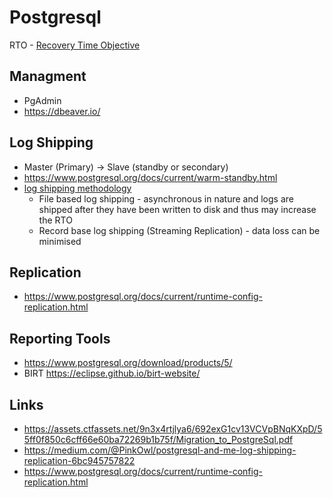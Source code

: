 # Postgresql

RTO - [Recovery Time Objective](https://en.wikipedia.org/wiki/Disaster_recovery#Recovery_Time_Objective)

## Managment
- PgAdmin
- https://dbeaver.io/

## Log Shipping
- Master (Primary) -> Slave (standby or secondary) 
- https://www.postgresql.org/docs/current/warm-standby.html
- [log shipping methodology](https://medium.com/@PinkOwl/postgresql-and-me-log-shipping-replication-6bc945757822)
  - File based log shipping - asynchronous in nature and logs are shipped after they have been written to disk and thus may increase the RTO
  - Record base log shipping (Streaming Replication) - data loss can be minimised


## Replication
- https://www.postgresql.org/docs/current/runtime-config-replication.html

## Reporting Tools
- https://www.postgresql.org/download/products/5/
- BIRT https://eclipse.github.io/birt-website/

## Links
- https://assets.ctfassets.net/9n3x4rtjlya6/692exG1cv13VCVpBNqKXpD/55ff0f850c6cff66e60ba72269b1b75f/Migration_to_PostgreSql.pdf
- https://medium.com/@PinkOwl/postgresql-and-me-log-shipping-replication-6bc945757822
- https://www.postgresql.org/docs/current/runtime-config-replication.html
